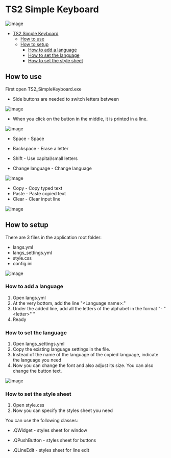 ﻿# TS2 Simple Keyboard

![image](https://user-images.githubusercontent.com/66993983/213865476-f6c35e0b-36ef-49bb-b064-3226c053a430.png)

- [TS2 Simple Keyboard](#ts2-simple-keyboard)
	- [How to use](#how-to-use)
	- [How to setup](#how-to-setup)
		- [How to add a language](#how-to-add-a-language)
		- [How to set the language](#how-to-set-the-language)
		- [How to set the style sheet](#how-to-set-the-style-sheet)

## How to use

First open TS2_SimpleKeyboard.exe

- Side buttons are needed to switch letters between

![image](https://user-images.githubusercontent.com/66993983/213865545-dabd12e4-f235-4e6f-826d-99fd9c18f918.png)

- When you click on the button in the middle, it is printed in a line.

![image](https://user-images.githubusercontent.com/66993983/213865604-e6c681bc-a9a8-4bd0-b538-962131eaef56.png)

- Space - Space

- Backspace - Erase a letter

- Shift - Use capital/small letters

- Change language - Change language

![image](https://user-images.githubusercontent.com/66993983/213865775-94bde41a-d9f1-440b-98d6-f353a0afb32f.png)

- Copy - Copy typed text
- Paste - Paste copied text
- Clear - Clear input line

![image](https://user-images.githubusercontent.com/66993983/213865855-a735608e-e711-43eb-8eb2-c69fb58056f4.png)

## How to setup

There are 3 files in the application root folder:
- langs.yml
- langs_settings.yml
- style.css
- config.ini

![image](https://user-images.githubusercontent.com/66993983/213864828-694ea90e-e01d-47c0-9c74-30fe5395d456.png)

### How to add a language

1) Open langs.yml
2) At the very bottom, add the line "\<Language name\>:"
3) Under the added line, add all the letters of the alphabet in the format "- "\<letter\>" "
4) Ready

### How to set the language

1) Open langs_settings.yml
2) Copy the existing language settings in the file.
3) Instead of the name of the language of the copied language, indicate the language you need
4) Now you can change the font and also adjust its size. You can also change the button text.


![image](https://user-images.githubusercontent.com/66993983/213865146-0dc4e1f9-07d3-4e41-8a9c-803c3c02f2f6.png)

### How to set the style sheet

1) Open style.css
2) Now you can specify the styles sheet you need

You can use the following classes:

- .QWidget - styles sheet for window
  
- .QPushButton - styles sheet for buttons
  
- .QLineEdit - styles sheet for line edit